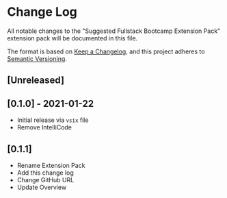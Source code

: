 # Change Log
All notable changes to the "Suggested Fullstack Bootcamp Extension Pack"
extension pack will be documented in this file.

The format is based on [Keep a Changelog](https://keepachangelog.com/en/1.0.0/),
and this project adheres to [Semantic Versioning](https://semver.org/spec/v2.0.0.html).

## [Unreleased]
## [0.1.0] - 2021-01-22
- Initial release via `vsix` file
- Remove IntelliCode
## [0.1.1]
- Rename Extension Pack
- Add this change log
- Change GitHub URL
- Update Overview


